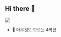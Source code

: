 ## Hi there 👋


<a href="[인스타그램 주소](https://www.instagram.com/youngeyaaa?igsh=dGplOGVlOWs4NDJq&utm_source=qr)" target="_blank"><img src="https://img.shields.io/badge/Instagram-E4405F?style=flat-square&logo=Instagram&logoColor=white"/></a>



- 🌱 아무것도 모르는 4학년


